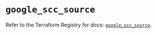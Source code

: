# `google_scc_source`

Refer to the Terraform Registry for docs: [`google_scc_source`](https://registry.terraform.io/providers/hashicorp/google-beta/6.1.0/docs/resources/google_scc_source).
